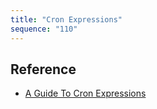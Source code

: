 ```yaml
---
title: "Cron Expressions"
sequence: "110"
---
```


## Reference

- [A Guide To Cron Expressions](https://www.baeldung.com/cron-expressions)
